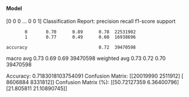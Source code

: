 #### Model
[0 0 0 ... 0 0 1]
Classification Report:
              precision    recall  f1-score   support

           0       0.70      0.89      0.78  22531902
           1       0.77      0.49      0.60  16938696

    accuracy                           0.72  39470598
   macro avg       0.73      0.69      0.69  39470598
weighted avg       0.73      0.72      0.70  39470598

Accuracy: 0.7183018103754091
Confusion Matrix:
[[20019990  2511912]
 [ 8606884  8331812]]
Confusion Matrix (%):
[[50.72127359  6.36400796]
 [21.805811   21.10890745]]
